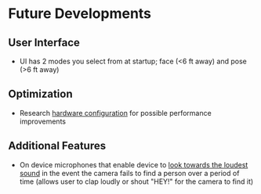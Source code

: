 # Future Developments

## User Interface
* UI has 2 modes you select from at startup; face (<6 ft away) and pose (>6 ft away)

## Optimization
* Research [hardware configuration](https://developers.google.com/android/reference/com/google/mlkit/vision/pose/PoseDetectorOptionsBase) for possible performance improvements

## Additional Features
* On device microphones that enable device to [look towards the loudest sound](https://www.youtube.com/watch?v=CgrFabQvES4) in the event the camera fails to find a person over a period of time (allows user to clap loudly or shout "HEY!" for the camera to find it)
